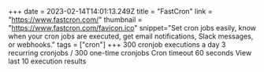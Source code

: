 +++
date = 2023-02-14T14:01:13.249Z
title = "FastCron"
link = "https://www.fastcron.com/"
thumbnail = "https://www.fastcron.com/favicon.ico"
snippet="Set cron jobs easily, know when your cron jobs are executed, get email notifications, Slack messages, or webhooks."
tags = ["cron"]
+++
300 cronjob executions a day
3 recurring cronjobs / 300 one-time cronjobs
Cron timeout 60 seconds
View last 10 execution results

